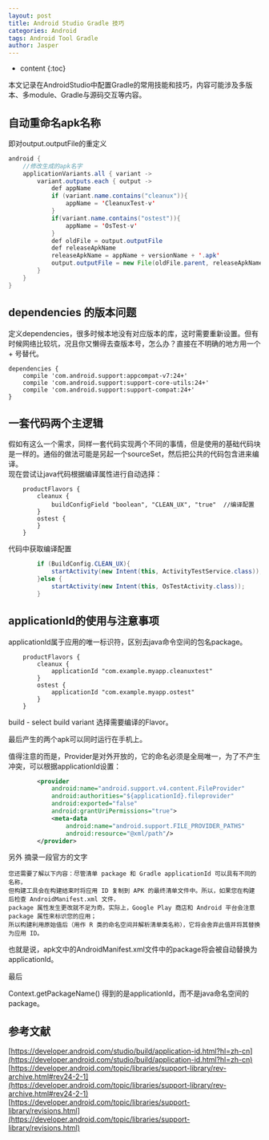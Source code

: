 ```yaml
---
layout: post
title: Android Studio Gradle 技巧
categories: Android
tags: Android Tool Gradle
author: Jasper
---
```


* content
{:toc}

本文记录在AndroidStudio中配置Gradle的常用技能和技巧，内容可能涉及多版本、多module、Gradle与源码交互等内容。



## 自动重命名apk名称

即对output.outputFile的重定义

```java
android {
    //修改生成的apk名字
    applicationVariants.all { variant ->
        variant.outputs.each { output ->
            def appName
            if (variant.name.contains("cleanux")){
                appName = 'CleanuxTest-v'
            }
            if(variant.name.contains("ostest")){
                appName = 'OsTest-v'
            }
            def oldFile = output.outputFile
            def releaseApkName
            releaseApkName = appName + versionName + '.apk'
            output.outputFile = new File(oldFile.parent, releaseApkName)
        }
    }
}
```	

## dependencies 的版本问题

定义dependencies，很多时候本地没有对应版本的库，这时需要重新设置。但有时候网络比较坑，况且你又懒得去查版本号，怎么办？直接在不明确的地方用一个 + 号替代。

```
dependencies {
    compile 'com.android.support:appcompat-v7:24+'
    compile 'com.android.support:support-core-utils:24+'
    compile 'com.android.support:support-compat:24+'
}
```

## 一套代码两个主逻辑

假如有这么一个需求，同样一套代码实现两个不同的事情，但是使用的基础代码块是一样的。通俗的做法可能是另起一个sourceSet，然后把公共的代码包含进来编译。  
现在尝试让java代码根据编译属性进行自动选择：  

```
    productFlavors {
        cleanux {
            buildConfigField "boolean", "CLEAN_UX", "true"  //编译配置
        }
        ostest {            
        }
    }
```

代码中获取编译配置

```java
        if (BuildConfig.CLEAN_UX){
            startActivity(new Intent(this, ActivityTestService.class));
        }else {
            startActivity(new Intent(this, OsTestActivity.class));
        }
```

## applicationId的使用与注意事项

applicationId属于应用的唯一标识符，区别去java命令空间的包名package。

```
    productFlavors {
        cleanux {
            applicationId "com.example.myapp.cleanuxtest"
        }
        ostest {
            applicationId "com.example.myapp.ostest"
        }
    }
```

build - select build variant 选择需要编译的Flavor。

最后产生的两个apk可以同时运行在手机上。

值得注意的而是，Provider是对外开放的，它的命名必须是全局唯一，为了不产生冲突，可以根据applicationId设置：

```xml
        <provider
            android:name="android.support.v4.content.FileProvider"
            android:authorities="${applicationId}.fileprovider"
            android:exported="false"
            android:grantUriPermissions="true">
            <meta-data
                android:name="android.support.FILE_PROVIDER_PATHS"
                android:resource="@xml/path"/>
        </provider>
```

另外 摘录一段官方的文字

```
您还需要了解以下内容：尽管清单 package 和 Gradle applicationId 可以具有不同的名称，
但构建工具会在构建结束时将应用 ID 复制到 APK 的最终清单文件中。所以，如果您在构建后检查 AndroidManifest.xml 文件，
package 属性发生更改就不足为奇。实际上，Google Play 商店和 Android 平台会注意 package 属性来标识您的应用；
所以构建利用原始值后（用作 R 类的命名空间并解析清单类名称），它将会舍弃此值并将其替换为应用 ID。
```

也就是说，apk文中的AndroidManifest.xml文件中的package将会被自动替换为applicationId。

最后

Context.getPackageName() 得到的是applicationId，而不是java命名空间的package。

## 参考文献

[https://developer.android.com/studio/build/application-id.html?hl=zh-cn](https://developer.android.com/studio/build/application-id.html?hl=zh-cn)  
[https://developer.android.com/topic/libraries/support-library/rev-archive.html#rev24-2-1](https://developer.android.com/topic/libraries/support-library/rev-archive.html#rev24-2-1)  
[https://developer.android.com/topic/libraries/support-library/revisions.html](https://developer.android.com/topic/libraries/support-library/revisions.html)  